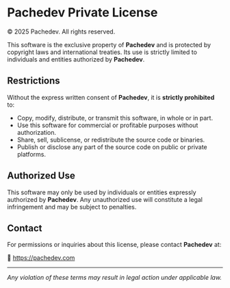 # Pachedev Private License

© 2025 Pachedev. All rights reserved.

This software is the exclusive property of **Pachedev** and is protected by copyright laws and international treaties. Its use is strictly limited to individuals and entities authorized by **Pachedev**.

## Restrictions

Without the express written consent of **Pachedev**, it is **strictly prohibited** to:

- Copy, modify, distribute, or transmit this software, in whole or in part.
- Use this software for commercial or profitable purposes without authorization.
- Share, sell, sublicense, or redistribute the source code or binaries.
- Publish or disclose any part of the source code on public or private platforms.

## Authorized Use

This software may only be used by individuals or entities expressly authorized by **Pachedev**. Any unauthorized use will constitute a legal infringement and may be subject to penalties.

## Contact

For permissions or inquiries about this license, please contact **Pachedev** at:

📧 <https://pachedev.com>

---

*Any violation of these terms may result in legal action under applicable law.*
